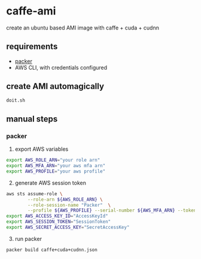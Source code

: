 caffe-ami
=========

create an ubuntu based AMI image with caffe + cuda + cudnn

## requirements

* [packer](https://packer.io)
* AWS CLI, with credentials configured

## create AMI automagically
```sh
doit.sh
```

## manual steps

### packer
1. export AWS variables
```bash
export AWS_ROLE_ARN="your role arn"
export AWS_MFA_ARN="your aws mfa arn"
export AWS_PROFILE="your aws profile"
```
2. generate AWS session token
```bash
aws sts assume-role \
        --role-arn ${AWS_ROLE_ARN} \
        --role-session-name "Packer"  \
        --profile ${AWS_PROFILE} --serial-number ${AWS_MFA_ARN} --token-code "MFA code"
export AWS_ACCESS_KEY_ID="AccessKeyId"
export AWS_SESSION_TOKEN="SessionToken"
export AWS_SECRET_ACCESS_KEY="SecretAccessKey"
```
3. run packer
```sh
packer build caffe+cuda+cudnn.json
```

